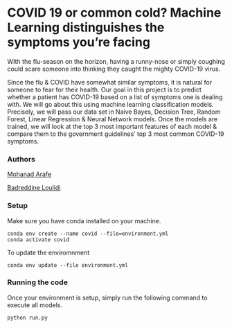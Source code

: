# COVID 19 or common cold? Machine Learning distinguishes the symptoms you’re facing
WIth the flu-season on the horizon, having a runny-nose or simply coughing could scare someone into thinking they caught the mighty COVID-19 virus. 

Since the flu & COVID have somewhat similar symptoms, it is natural for someone to fear for their health. Our goal in this project is to predict whether a patient has COVID-19 based on a list of symptoms one is dealing with.  We will go about this using machine learning classification models. Precisely, we will pass our data set in Naive Bayes, Decision Tree, Random Forest, Linear Regression & Neural Network models. Once the models are trained, we will look at the top 3 most important features of each model & compare them to the government guidelines’ top 3 most common COVID-19 symptoms.   


### Authors
[Mohanad Arafe](https://github.com/mohanadarafe)

[Badreddine Loulidi](https://github.com/bloulidi)

### Setup
Make sure you have conda installed on your machine.
```
conda env create --name covid --file=environment.yml
conda activate covid
```

To update the enviromnment
```
conda env update --file environment.yml
```

### Running the code
Once your environment is setup, simply run the following command to execute all models.

```
python run.py
```